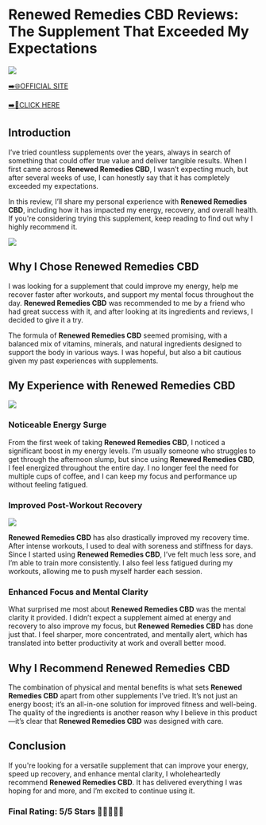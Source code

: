 # **Renewed Remedies CBD Reviews**: The Supplement That Exceeded My Expectations

[![](https://static.vecteezy.com/system/resources/thumbnails/019/896/014/small/buy-now-gradient-button-with-cart-symbol-buy-now-illustration-png.png)](https://edetoop.top/lander/sugarpreland-1/renewedremedies.html) 

[➡️🌐OFFICIAL SITE](https://edetoop.top/lander/sugarpreland-1/renewedremedies.html) 

[➡️🔗CLICK HERE](https://edetoop.top/lander/sugarpreland-1/renewedremedies.html) 


## Introduction

I’ve tried countless supplements over the years, always in search of something that could offer true value and deliver tangible results. When I first came across **Renewed Remedies CBD**, I wasn’t expecting much, but after several weeks of use, I can honestly say that it has completely exceeded my expectations.

In this review, I’ll share my personal experience with **Renewed Remedies CBD**, including how it has impacted my energy, recovery, and overall health. If you're considering trying this supplement, keep reading to find out why I highly recommend it.

[![](https://wallpapers.com/images/hd/red-order-now-button-udg4jcj4arvn8b0n-2.png)](https://edetoop.top/lander/sugarpreland-1/renewedremedies.html)  

## Why I Chose **Renewed Remedies CBD**

I was looking for a supplement that could improve my energy, help me recover faster after workouts, and support my mental focus throughout the day. **Renewed Remedies CBD** was recommended to me by a friend who had great success with it, and after looking at its ingredients and reviews, I decided to give it a try.

The formula of **Renewed Remedies CBD** seemed promising, with a balanced mix of vitamins, minerals, and natural ingredients designed to support the body in various ways. I was hopeful, but also a bit cautious given my past experiences with supplements.

## My Experience with **Renewed Remedies CBD**

[![](https://static.vecteezy.com/system/resources/thumbnails/019/896/014/small/buy-now-gradient-button-with-cart-symbol-buy-now-illustration-png.png)](https://edetoop.top/lander/sugarpreland-1/renewedremedies.html)

### Noticeable Energy Surge

From the first week of taking **Renewed Remedies CBD**, I noticed a significant boost in my energy levels. I’m usually someone who struggles to get through the afternoon slump, but since using **Renewed Remedies CBD**, I feel energized throughout the entire day. I no longer feel the need for multiple cups of coffee, and I can keep my focus and performance up without feeling fatigued.

### Improved Post-Workout Recovery

[![](https://wallpapers.com/images/hd/red-order-now-button-udg4jcj4arvn8b0n-2.png)](https://edetoop.top/lander/sugarpreland-1/renewedremedies.html)  

**Renewed Remedies CBD** has also drastically improved my recovery time. After intense workouts, I used to deal with soreness and stiffness for days. Since I started using **Renewed Remedies CBD**, I’ve felt much less sore, and I’m able to train more consistently. I also feel less fatigued during my workouts, allowing me to push myself harder each session.

### Enhanced Focus and Mental Clarity

What surprised me most about **Renewed Remedies CBD** was the mental clarity it provided. I didn’t expect a supplement aimed at energy and recovery to also improve my focus, but **Renewed Remedies CBD** has done just that. I feel sharper, more concentrated, and mentally alert, which has translated into better productivity at work and overall better mood.

## Why I Recommend **Renewed Remedies CBD**

The combination of physical and mental benefits is what sets **Renewed Remedies CBD** apart from other supplements I’ve tried. It’s not just an energy boost; it’s an all-in-one solution for improved fitness and well-being. The quality of the ingredients is another reason why I believe in this product—it’s clear that **Renewed Remedies CBD** was designed with care.

## Conclusion

If you're looking for a versatile supplement that can improve your energy, speed up recovery, and enhance mental clarity, I wholeheartedly recommend **Renewed Remedies CBD**. It has delivered everything I was hoping for and more, and I’m excited to continue using it.

### Final Rating: 5/5 Stars 🌟🌟🌟🌟🌟
